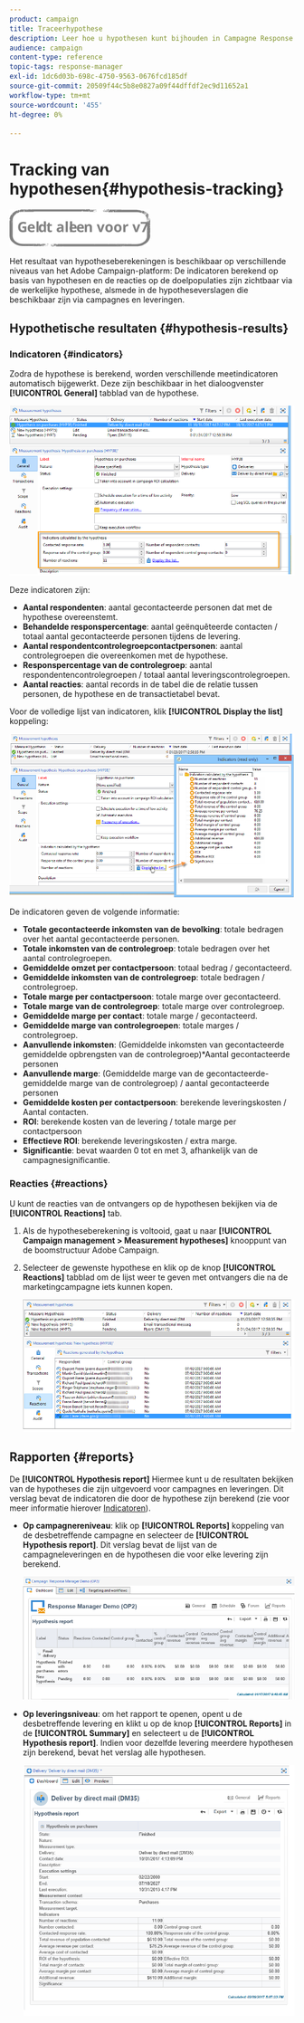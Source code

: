 ```yaml
---
product: campaign
title: Traceerhypothese
description: Leer hoe u hypothesen kunt bijhouden in Campagne Response Manager
audience: campaign
content-type: reference
topic-tags: response-manager
exl-id: 1dc6d03b-698c-4750-9563-0676fcd185df
source-git-commit: 20509f44c5b8e0827a09f44dffdf2ec9d11652a1
workflow-type: tm+mt
source-wordcount: '455'
ht-degree: 0%

---
```


# Tracking van hypothesen{#hypothesis-tracking}

![](../../assets/v7-only.svg)

Het resultaat van hypotheseberekeningen is beschikbaar op verschillende niveaus van het Adobe Campaign-platform: De indicatoren berekend op basis van hypothesen en de reacties op de doelpopulaties zijn zichtbaar via de werkelijke hypothese, alsmede in de hypotheseverslagen die beschikbaar zijn via campagnes en leveringen.

## Hypothetische resultaten {#hypothesis-results}

### Indicatoren {#indicators}

Zodra de hypothese is berekend, worden verschillende meetindicatoren automatisch bijgewerkt. Deze zijn beschikbaar in het dialoogvenster **[!UICONTROL General]** tabblad van de hypothese.

![](assets/response_hypothesis_delivery_example_010.png)

Deze indicatoren zijn:

* **Aantal respondenten**: aantal gecontacteerde personen dat met de hypothese overeenstemt.
* **Behandelde responspercentage**: aantal geënquêteerde contacten / totaal aantal gecontacteerde personen tijdens de levering.
* **Aantal respondentcontrolegroepcontactpersonen**: aantal controlegroepen die overeenkomen met de hypothese.
* **Responspercentage van de controlegroep**: aantal respondentencontrolegroepen / totaal aantal leveringscontrolegroepen.
* **Aantal reacties**: aantal records in de tabel die de relatie tussen personen, de hypothese en de transactietabel bevat.

Voor de volledige lijst van indicatoren, klik **[!UICONTROL Display the list]** koppeling:

![](assets/response_hypothesis_indicators_002.png)

De indicatoren geven de volgende informatie:

* **Totale gecontacteerde inkomsten van de bevolking**: totale bedragen over het aantal gecontacteerde personen.
* **Totale inkomsten van de controlegroep**: totale bedragen over het aantal controlegroepen.
* **Gemiddelde omzet per contactpersoon**: totaal bedrag / gecontacteerd.
* **Gemiddelde inkomsten van de controlegroep**: totale bedragen / controlegroep.
* **Totale marge per contactpersoon**: totale marge over gecontacteerd.
* **Totale marge van de controlegroep**: totale marge over controlegroep.
* **Gemiddelde marge per contact**: totale marge / gecontacteerd.
* **Gemiddelde marge van controlegroepen**: totale marges / controlegroep.
* **Aanvullende inkomsten**: (Gemiddelde inkomsten van gecontacteerde gemiddelde opbrengsten van de controlegroep)*Aantal gecontacteerde personen
* **Aanvullende marge**: (Gemiddelde marge van de gecontacteerde-gemiddelde marge van de controlegroep) / aantal gecontacteerde personen
* **Gemiddelde kosten per contactpersoon**: berekende leveringskosten / Aantal contacten.
* **ROI**: berekende kosten van de levering / totale marge per contactpersoon
* **Effectieve ROI**: berekende leveringskosten / extra marge.
* **Significantie**: bevat waarden 0 tot en met 3, afhankelijk van de campagnesignificantie.

### Reacties {#reactions}

U kunt de reacties van de ontvangers op de hypothesen bekijken via de **[!UICONTROL Reactions]** tab.

1. Als de hypotheseberekening is voltooid, gaat u naar **[!UICONTROL Campaign management > Measurement hypotheses]** knooppunt van de boomstructuur Adobe Campaign.
1. Selecteer de gewenste hypothese en klik op de knop **[!UICONTROL Reactions]** tabblad om de lijst weer te geven met ontvangers die na de marketingcampagne iets kunnen kopen.

   ![](assets/response_hypothesis_reactions_001.png)

## Rapporten {#reports}

De **[!UICONTROL Hypothesis report]** Hiermee kunt u de resultaten bekijken van de hypotheses die zijn uitgevoerd voor campagnes en leveringen. Dit verslag bevat de indicatoren die door de hypothese zijn berekend (zie voor meer informatie hierover [Indicatoren](#indicators)).

* **Op campagnereniveau**: klik op **[!UICONTROL Reports]** koppeling van de desbetreffende campagne en selecteer de **[!UICONTROL Hypothesis report]**. Dit verslag bevat de lijst van de campagneleveringen en de hypothesen die voor elke levering zijn berekend.

   ![](assets/response_hypothesis_campaign_report_001.png)

* **Op leveringsniveau**: om het rapport te openen, opent u de desbetreffende levering en klikt u op de knop **[!UICONTROL Reports]** in de **[!UICONTROL Summary]** en selecteert u de **[!UICONTROL Hypothesis report]**. Indien voor dezelfde levering meerdere hypothesen zijn berekend, bevat het verslag alle hypothesen.

   ![](assets/response_hypothesis_delivery_report_001.png)
